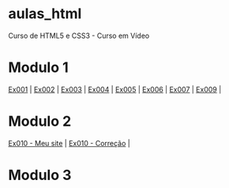 # aulas_html
 Curso de HTML5 e CSS3 - Curso em Vídeo

<h1>Modulo 1</h1>
<a href="exercicios/modulo1/ex001/mensagens.html">Ex001</a> |
<a href="exercicios/modulo1/ex002/imagens_icones.html">Ex002</a> |
<a href="exercicios/modulo1/ex003/mapa-mundi.html">Ex003</a> |
<a href="exercicios/modulo1/ex004/emoji.html">Ex004</a> |
<a href="exercicios/modulo1/ex005/meu_perfil.html">Ex005</a> |
<a href="exercicios/modulo1/ex006/lista_tags.html">Ex006</a> |
<a href="exercicios/modulo1/ex007/imagem_flexivel.html">Ex007</a> |
<a href="exercicios/modulo1/ex009/index.html">Ex009</a> |
<br />
<h1>Modulo 2</h1>
<a href="exercicios/modulo2/ex10/Meu site/index.html">Ex010 - Meu site</a> |
<a href="exercicios/modulo2/ex10/Correção/index.html">Ex010 - Correção</a> |
<br />
<h1>Modulo 3</h1>
